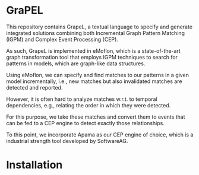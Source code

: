 # GraPEL
This repository contains GrapeL, a textual language to specify and generate integrated solutions combining both Incremental Graph Pattern Matching  (IGPM) and Complex Event Processing (CEP).

As such, GrapeL is implemented in eMoflon, which is a state-of-the-art graph transformation tool that employs IGPM techniques to search for patterns in models, which are graph-like data structures.

Using eMoflon, we can specify and find matches to our patterns in a given model incrementally, i.e., new matches but also invalidated matches are detected and reported.

However, it is often hard to analyze matches w.r.t. to temporal dependencies, e.g., relating the order in which they were detected.

For this purpose, we take these matches and convert them to events that can be fed to a CEP engine to detect exactly those relationships.

To this point, we incorporate Apama as our CEP engine of choice, which is a industrial strength tool developed by SoftwareAG.

# Installation

